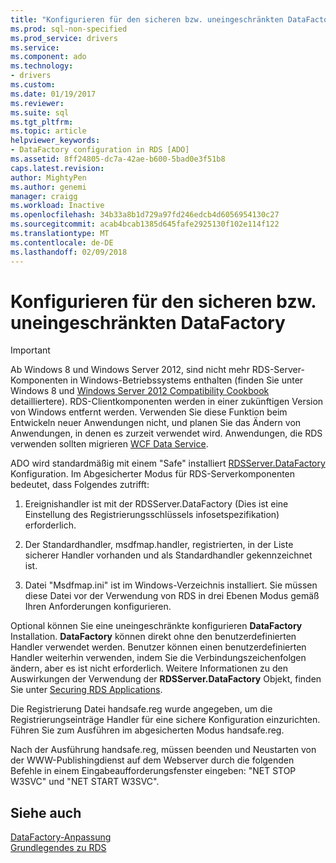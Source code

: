 ```yaml
---
title: "Konfigurieren für den sicheren bzw. uneingeschränkten DataFactory | Microsoft Docs"
ms.prod: sql-non-specified
ms.prod_service: drivers
ms.service: 
ms.component: ado
ms.technology:
- drivers
ms.custom: 
ms.date: 01/19/2017
ms.reviewer: 
ms.suite: sql
ms.tgt_pltfrm: 
ms.topic: article
helpviewer_keywords:
- DataFactory configuration in RDS [ADO]
ms.assetid: 8ff24805-dc7a-42ae-b600-5bad0e3f51b8
caps.latest.revision: 
author: MightyPen
ms.author: genemi
manager: craigg
ms.workload: Inactive
ms.openlocfilehash: 34b33a8b1d729a97fd246edcb4d6056954130c27
ms.sourcegitcommit: acab4bcab1385d645fafe2925130f102e114f122
ms.translationtype: MT
ms.contentlocale: de-DE
ms.lasthandoff: 02/09/2018
---
```

# <a name="configuring-datafactory-for-safe-or-unrestricted-modes"></a>Konfigurieren für den sicheren bzw. uneingeschränkten DataFactory
> [!IMPORTANT]
>  Ab Windows 8 und Windows Server 2012, sind nicht mehr RDS-Server-Komponenten in Windows-Betriebssystems enthalten (finden Sie unter Windows 8 und [Windows Server 2012 Compatibility Cookbook](https://www.microsoft.com/en-us/download/details.aspx?id=27416) detailliertere). RDS-Clientkomponenten werden in einer zukünftigen Version von Windows entfernt werden. Verwenden Sie diese Funktion beim Entwickeln neuer Anwendungen nicht, und planen Sie das Ändern von Anwendungen, in denen es zurzeit verwendet wird. Anwendungen, die RDS verwenden sollten migrieren [WCF Data Service](http://go.microsoft.com/fwlink/?LinkId=199565).  
  
 ADO wird standardmäßig mit einem "Safe" installiert [RDSServer.DataFactory](../../../ado/reference/rds-api/datafactory-object-rdsserver.md) Konfiguration. Im Abgesicherter Modus für RDS-Serverkomponenten bedeutet, dass Folgendes zutrifft:  
  
1.  Ereignishandler ist mit der RDSServer.DataFactory (Dies ist eine Einstellung des Registrierungsschlüssels infosetspezifikation) erforderlich.  
  
2.  Der Standardhandler, msdfmap.handler, registrierten, in der Liste sicherer Handler vorhanden und als Standardhandler gekennzeichnet ist.  
  
3.  Datei "Msdfmap.ini" ist im Windows-Verzeichnis installiert. Sie müssen diese Datei vor der Verwendung von RDS in drei Ebenen Modus gemäß Ihren Anforderungen konfigurieren.  
  
 Optional können Sie eine uneingeschränkte konfigurieren **DataFactory** Installation. **DataFactory** können direkt ohne den benutzerdefinierten Handler verwendet werden. Benutzer können einen benutzerdefinierten Handler weiterhin verwenden, indem Sie die Verbindungszeichenfolgen ändern, aber es ist nicht erforderlich. Weitere Informationen zu den Auswirkungen der Verwendung der **RDSServer.DataFactory** Objekt, finden Sie unter [Securing RDS Applications](../../../ado/guide/remote-data-service/securing-rds-applications.md).  
  
 Die Registrierung Datei handsafe.reg wurde angegeben, um die Registrierungseinträge Handler für eine sichere Konfiguration einzurichten. Führen Sie zum Ausführen im abgesicherten Modus handsafe.reg.  
  
 Nach der Ausführung handsafe.reg, müssen beenden und Neustarten von der WWW-Publishingdienst auf dem Webserver durch die folgenden Befehle in einem Eingabeaufforderungsfenster eingeben: "NET STOP W3SVC" und "NET START W3SVC".  
  
## <a name="see-also"></a>Siehe auch  
 [DataFactory-Anpassung](../../../ado/guide/remote-data-service/datafactory-customization.md)   
 [Grundlegendes zu RDS](../../../ado/guide/remote-data-service/rds-fundamentals.md)



